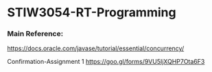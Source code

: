 # STIW3054-RT-Programming

### Main Reference:
https://docs.oracle.com/javase/tutorial/essential/concurrency/

Confirmation-Assignment 1
https://goo.gl/forms/9VU5IjXQHP7Ota6F3
